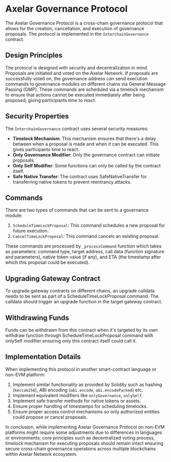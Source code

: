 # Axelar Governance Protocol

The Axelar Governance Protocol is a cross-chain governance protocol that allows for the creation, cancellation, and execution of governance proposals. The protocol is implemented in the `InterchainGovernance` contract.

## Design Principles

The protocol is designed with security and decentralization in mind. Proposals are initiated and voted on the Axelar Network. If proposals are successfully voted on, the governance address can send execution commands to governance modules on different chains via General Message Passing (GMP). These commands are scheduled via a timelock mechanism to ensure that actions cannot be executed immediately after being proposed, giving participants time to react.

## Security Properties

The `InterchainGovernance` contract uses several security measures:

- **Timelock Mechanism**: This mechanism ensures that there's a delay between when a proposal is made and when it can be executed. This gives participants time to react.
- **Only Governance Modifier**: Only the governance contract can initiate proposals.
- **Only Self Modifier**: Some functions can only be called by the contract itself.
- **Safe Native Transfer**: The contract uses SafeNativeTransfer for transferring native tokens to prevent reentrancy attacks.

## Commands

There are two types of commands that can be sent to a governance module:

1. `ScheduleTimeLockProposal`: This command schedules a new proposal for future execution.
2. `CancelTimeLockProposal`: This command cancels an existing proposal.

These commands are processed by `_processCommand` function which takes as parameters: command type, target address, call data (function signature and parameters), native token value (if any), and ETA (the timestamp after which this proposal could be executed).

## Upgrading Gateway Contract

To upgrade gateway contracts on different chains, an upgrade calldata needs to be sent as part of a ScheduleTimeLockProposal command. The calldata should trigger an upgrade function in the target gateway contract.

## Withdrawing Funds

Funds can be withdrawn from this contract when it's targeted by its own withdraw function through ScheduleTimeLockProposal command with onlySelf modifier ensuring only this contract itself could call it.

## Implementation Details

When implementing this protocol in another smart-contract language or non-EVM platform:

1. Implement similar functionality as provided by Solidity such as hashing (`keccak256`), ABI encoding (`abi.encode`, `abi.encodePacked`) etc.
2. Implement equivalent modifiers like `onlyGovernance`, `onlySelf`.
3. Implement safe transfer methods for native tokens or assets.
4. Ensure proper handling of timestamps for scheduling timelocks.
5. Ensure proper access control mechanisms so only authorized entities could propose or cancel proposals.


In conclusion, while implementing Axelar Governance Protocol on non-EVM platforms might require some adjustments due to differences in languages or environments; core principles such as decentralized voting process, timelock mechanism for executing proposals should remain intact ensuring secure cross-chain governance operations across multiple blockchains within Axelar Network ecosystem.
